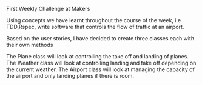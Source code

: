 First Weekly Challenge at Makers

Using concepts we have learnt throughout the course of the week, i.e TDD,Rspec, write software that controls the flow of traffic at an airport.

Based on the user stories, I have decided to create three classes each with their own methods

The Plane class will look at controlling the take off and landing of planes.
The Weather class will look at controlling landing and take off depending on the current weather.
The Airport class will look at managing the capacity of the airport and only landing planes if there is room.
